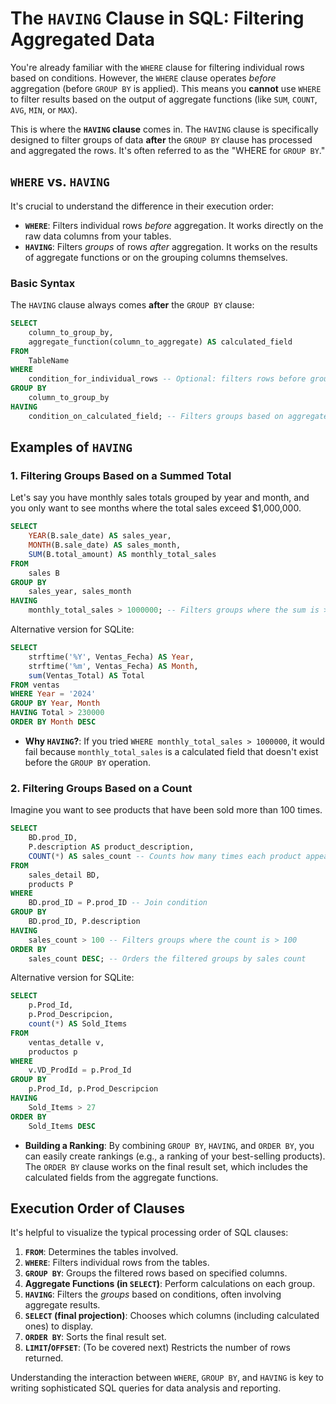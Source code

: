 # The `HAVING` Clause in SQL: Filtering Aggregated Data

You're already familiar with the `WHERE` clause for filtering individual rows based on conditions. However, the `WHERE` clause operates _before_ aggregation (before `GROUP BY` is applied). This means you **cannot** use `WHERE` to filter results based on the output of aggregate functions (like `SUM`, `COUNT`, `AVG`, `MIN`, or `MAX`).

This is where the **`HAVING` clause** comes in. The `HAVING` clause is specifically designed to filter groups of data **after** the `GROUP BY` clause has processed and aggregated the rows. It's often referred to as the "WHERE for `GROUP BY`."

## `WHERE` vs. `HAVING`

It's crucial to understand the difference in their execution order:

- **`WHERE`**: Filters individual rows _before_ aggregation. It works directly on the raw data columns from your tables.
- **`HAVING`**: Filters _groups_ of rows _after_ aggregation. It works on the results of aggregate functions or on the grouping columns themselves.

### Basic Syntax

The `HAVING` clause always comes **after** the `GROUP BY` clause:

```sql
SELECT
    column_to_group_by,
    aggregate_function(column_to_aggregate) AS calculated_field
FROM
    TableName
WHERE
    condition_for_individual_rows -- Optional: filters rows before grouping
GROUP BY
    column_to_group_by
HAVING
    condition_on_calculated_field; -- Filters groups based on aggregate results
```

## Examples of `HAVING`

### 1. Filtering Groups Based on a Summed Total

Let's say you have monthly sales totals grouped by year and month, and you only want to see months where the total sales exceed $1,000,000.

```sql
SELECT
    YEAR(B.sale_date) AS sales_year,
    MONTH(B.sale_date) AS sales_month,
    SUM(B.total_amount) AS monthly_total_sales
FROM
    sales B
GROUP BY
    sales_year, sales_month
HAVING
    monthly_total_sales > 1000000; -- Filters groups where the sum is > 1,000,000
```

Alternative version for SQLite:

```sql
SELECT
	strftime('%Y', Ventas_Fecha) AS Year,
	strftime('%m', Ventas_Fecha) AS Month,
	sum(Ventas_Total) AS Total
FROM ventas
WHERE Year = '2024'
GROUP BY Year, Month
HAVING Total > 230000
ORDER BY Month DESC
```

- **Why `HAVING`?**: If you tried `WHERE monthly_total_sales > 1000000`, it would fail because `monthly_total_sales` is a calculated field that doesn't exist before the `GROUP BY` operation.

### 2. Filtering Groups Based on a Count

Imagine you want to see products that have been sold more than 100 times.

```sql
SELECT
    BD.prod_ID,
    P.description AS product_description,
    COUNT(*) AS sales_count -- Counts how many times each product appears
FROM
    sales_detail BD,
    products P
WHERE
    BD.prod_ID = P.prod_ID -- Join condition
GROUP BY
    BD.prod_ID, P.description
HAVING
    sales_count > 100 -- Filters groups where the count is > 100
ORDER BY
    sales_count DESC; -- Orders the filtered groups by sales count
```

Alternative version for SQLite:

```sql
SELECT
	p.Prod_Id,
	p.Prod_Descripcion,
	count(*) AS Sold_Items
FROM
	ventas_detalle v,
	productos p
WHERE
	v.VD_ProdId = p.Prod_Id
GROUP BY
	p.Prod_Id, p.Prod_Descripcion
HAVING
	Sold_Items > 27
ORDER BY
	Sold_Items DESC
```

- **Building a Ranking**: By combining `GROUP BY`, `HAVING`, and `ORDER BY`, you can easily create rankings (e.g., a ranking of your best-selling products). The `ORDER BY` clause works on the final result set, which includes the calculated fields from the aggregate functions.

## Execution Order of Clauses

It's helpful to visualize the typical processing order of SQL clauses:

1.  **`FROM`**: Determines the tables involved.
2.  **`WHERE`**: Filters individual rows from the tables.
3.  **`GROUP BY`**: Groups the filtered rows based on specified columns.
4.  **Aggregate Functions (in `SELECT`)**: Perform calculations on each group.
5.  **`HAVING`**: Filters the _groups_ based on conditions, often involving aggregate results.
6.  **`SELECT` (final projection)**: Chooses which columns (including calculated ones) to display.
7.  **`ORDER BY`**: Sorts the final result set.
8.  **`LIMIT`/`OFFSET`**: (To be covered next) Restricts the number of rows returned.

Understanding the interaction between `WHERE`, `GROUP BY`, and `HAVING` is key to writing sophisticated SQL queries for data analysis and reporting.
